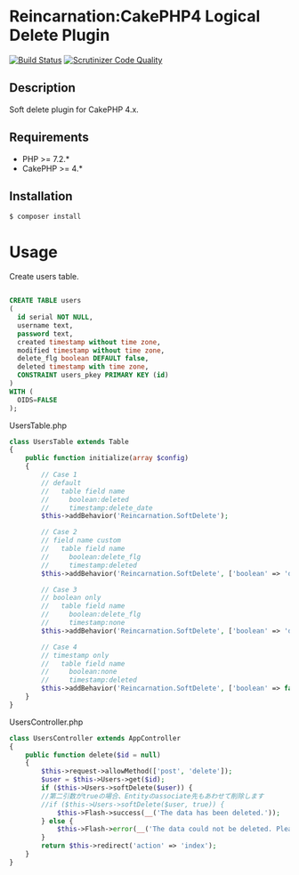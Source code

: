 # Reincarnation:CakePHP4 Logical Delete Plugin

[![Build Status](https://travis-ci.org/fusic/Reincarnation.svg?branch=master)](https://travis-ci.org/fusic/Reincarnation)
[![Scrutinizer Code Quality](https://scrutinizer-ci.com/g/fusic/Reincarnation/badges/quality-score.png?b=master)](https://scrutinizer-ci.com/g/fusic/Reincarnation/?branch=master)

## Description

Soft delete plugin for CakePHP 4.x.

## Requirements

- PHP >= 7.2.*
- CakePHP >= 4.*

## Installation

```
$ composer install
```

# Usage

 Create users table.

```sql

CREATE TABLE users
(
  id serial NOT NULL,
  username text,
  password text,
  created timestamp without time zone,
  modified timestamp without time zone,
  delete_flg boolean DEFAULT false,
  deleted timestamp with time zone,
  CONSTRAINT users_pkey PRIMARY KEY (id)
)
WITH (
  OIDS=FALSE
);
```

 UsersTable.php

```php
class UsersTable extends Table
{
    public function initialize(array $config)
    {
        // Case 1
        // default
        //   table field name
        //     boolean:deleted
        //     timestamp:delete_date
        $this->addBehavior('Reincarnation.SoftDelete');

        // Case 2
        // field name custom
        //   table field name
        //     boolean:delete_flg
        //     timestamp:deleted
        $this->addBehavior('Reincarnation.SoftDelete', ['boolean' => 'delete_flg', 'timestamp' => 'deleted']);

        // Case 3
        // boolean only
        //   table field name
        //     boolean:delete_flg
        //     timestamp:none
        $this->addBehavior('Reincarnation.SoftDelete', ['boolean' => 'delete_flg', 'timestamp' => false]);

        // Case 4
        // timestamp only
        //   table field name
        //     boolean:none
        //     timestamp:deleted
        $this->addBehavior('Reincarnation.SoftDelete', ['boolean' => false, 'timestamp' => 'deleted']);
    }
}
```

 UsersController.php

```php
class UsersController extends AppController
{
    public function delete($id = null)
    {
        $this->request->allowMethod(['post', 'delete']);
        $user = $this->Users->get($id);
        if ($this->Users->softDelete($user)) {
        //第二引数がtrueの場合、Entityのassociate先もあわせて削除します
        //if ($this->Users->softDelete($user, true)) {
            $this->Flash->success(__('The data has been deleted.'));
        } else {
            $this->Flash->error(__('The data could not be deleted. Please, try again.'));
        }
        return $this->redirect('action' => 'index');
    }
}
```

